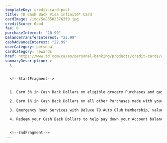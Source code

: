 ```yaml
---
templateKey: credit-card-post
title: TD Cash Back Visa Infinite* Card
cardImage: /img/5e835023763f9.jpg
creditScore: Good
fee: 0
purchaseInterest: "20.99"
balanceTransferInterest: "22.99"
cashAdvanceInterest: "22.99"
userCategory: personal
cardCategory: rewards
href: https://www.td.com/ca/en/personal-banking/products/credit-cards/cash-back/
summaryDescription: >-
  \


  <!--StartFragment-->


  1. Earn 3% in Cash Back Dollars on eligible grocery Purchases and gas Purchases, and on regularly recurring bill payments set up on your Account\

  2. Earn 1% in Cash Back Dollars on all other Purchases made with your Card\

  3. Emergency Road Services with Deluxe TD Auto Club Membership, valued at $79.007, is included with the product.\

  4. Redeem your Cash Back Dollars to help pay down your Account balance whenever you please - the choice is yours!


  <!--EndFragment-->
---
```

